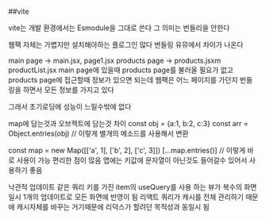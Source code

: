 ##vite

vite는 개발 환경에서는 Esmodule을 그대로 쓴다
그 의미는 번들리을 안한다

웹팩 자체는 가볍지만 설치해야하는 플로그인 많다
번들링 유뮤에서 차이가 나온다


main page -> main.jsx, page1.jsx
products page -> products.jsxm productList.jsx
main page에 있을때 products page를 불러올 필요가 없고
products page에 접근할때 정보가 있으면 되는데
웹팩은 어느 페이지를 가던지 번들링을 하면서 모든 정보를 가지고 있다

그래서 초기로딩에 성능이 느릴수밖에 없다


map에 담는것과 오브젝트에 담는것 차이
const obj = {a:1, b:2, c:3}
const arr = Object.entries(obj) // 이렇게 별개의 메소드를 사용해서 변환

const map = new Map([['a', 1], ['b', 2], ['c', 3]])
[...map.entries()] // 이렇게 바로 사용이 가능
편리한 점이 많음
맵에는 키값에 문자열이 아닌것도 들어갈수 있어서 사용하기 좋음


낙관적 업데이트
같은 쿼리 키를 가진 item의 useQuery를 사용 하는 뷰가 복수의 화면일시
1개의 업데이트로 모든 화면에 반영이 됨
리액트 쿼리가 캐시를 전체 관리하기 때문애 캐시자체를 바꾸는 거기때문에
리덕스가 할려던 목적성과 동일시 됨

